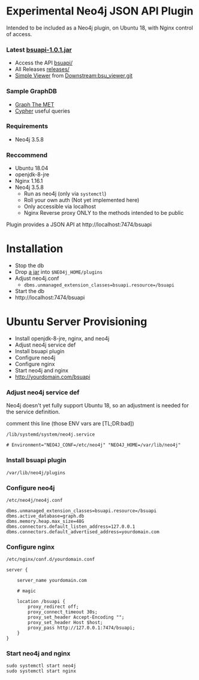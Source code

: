 # Experimental Neo4j JSON API Plugin
Intended to be included as a Neo4j plugin, on Ubuntu 18, with Nginx control of access. 

### Latest [bsuapi-1.0.1.jar](releases/bsuapi-1.0.1.jar)
* Access the API [bsuapi/](bsuapi)
* All Releases [releases/](releases)
* [Simple Viewer](viewer) from [Downstream:bsu_viewer.git](https://github.com/Downstream/bsu_viewer)

### Sample GraphDB
* [Graph The MET](pages/Graph-The-MET.md)
* [Cypher](pages/cypher.md) useful queries

### Requirements
* Neo4j 3.5.8

### Reccommend
* Ubuntu 18.04
* openjdk-8-jre
* Nginx 1.16.1
* Neo4j 3.5.8
  * Run as neo4j (only via `systemctl`)
  * Roll your own auth (Not yet implemented here)
  * Only accessible via localhost
  * Nginx Reverse proxy ONLY to the methods intended to be public

Plugin provides a JSON API at http://localhost:7474/bsuapi

# Installation
* Stop the db
* Drop [a jar](releases) into `$NEO4j_HOME/plugins`
* Adjust neo4j.conf
    * `dbms.unmanaged_extension_classes=bsuapi.resource=/bsuapi`
* Start the db
* http://localhost:7474/bsuapi 


# Ubuntu Server Provisioning
* Install openjdk-8-jre, nginx, and neo4j
* Adjust neo4j service def
* Install bsuapi plugin
* Configure neo4j
* Configure nginx
* Start neo4j and nginx
* http://yourdomain.com/bsuapi

### Adjust neo4j service def
Neo4j doesn't yet fully support Ubuntu 18, so an adjustment is needed for the service definition.

comment this line (those ENV vars are [TL;DR:bad])

 `/lib/systemd/system/neo4j.service`
```
# Environment="NEO4J_CONF=/etc/neo4j" "NEO4J_HOME=/var/lib/neo4j"
```

### Install bsuapi plugin
`/var/lib/neo4j/plugins`

### Configure neo4j
`/etc/neo4j/neo4j.conf`
```
dbms.unmanaged_extension_classes=bsuapi.resource=/bsuapi
dbms.active_database=graph.db
dbms.memory.heap.max_size=48G
dbms.connectors.default_listen_address=127.0.0.1
dbms.connectors.default_advertised_address=yourdomain.com
```

### Configure nginx
`/etc/nginx/conf.d/yourdomain.conf`
```nginx
server { 
    
    server_name yourdomain.com
    
    # magic

    location /bsuapi {
        proxy_redirect off;
        proxy_connect_timeout 30s;
        proxy_set_header Accept-Encoding "";
        proxy_set_header Host $host;
        proxy_pass http://127.0.0.1:7474/bsuapi;
    }
}
```

### Start neo4j and nginx
```
sudo systemctl start neo4j
sudo systemctl start nginx 
```
